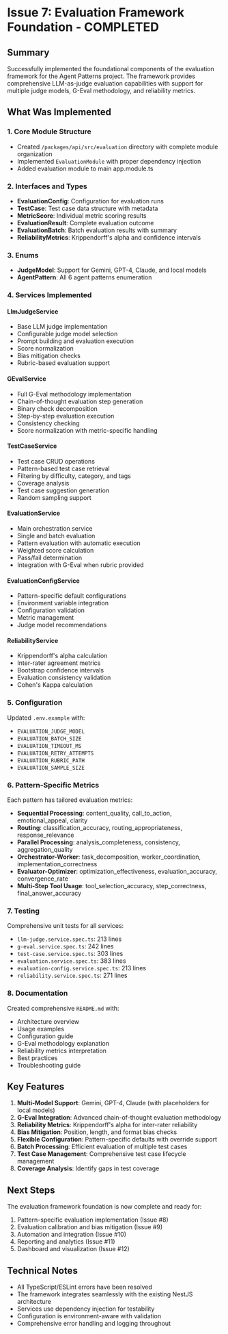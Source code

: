 # Issue 7: Evaluation Framework Foundation - COMPLETED

## Summary

Successfully implemented the foundational components of the evaluation framework for the Agent Patterns project. The framework provides comprehensive LLM-as-judge evaluation capabilities with support for multiple judge models, G-Eval methodology, and reliability metrics.

## What Was Implemented

### 1. Core Module Structure
- Created `/packages/api/src/evaluation` directory with complete module organization
- Implemented `EvaluationModule` with proper dependency injection
- Added evaluation module to main app.module.ts

### 2. Interfaces and Types
- **EvaluationConfig**: Configuration for evaluation runs
- **TestCase**: Test case data structure with metadata
- **MetricScore**: Individual metric scoring results
- **EvaluationResult**: Complete evaluation outcome
- **EvaluationBatch**: Batch evaluation results with summary
- **ReliabilityMetrics**: Krippendorff's alpha and confidence intervals

### 3. Enums
- **JudgeModel**: Support for Gemini, GPT-4, Claude, and local models
- **AgentPattern**: All 6 agent patterns enumeration

### 4. Services Implemented

#### LlmJudgeService
- Base LLM judge implementation
- Configurable judge model selection
- Prompt building and evaluation execution
- Score normalization
- Bias mitigation checks
- Rubric-based evaluation support

#### GEvalService
- Full G-Eval methodology implementation
- Chain-of-thought evaluation step generation
- Binary check decomposition
- Step-by-step evaluation execution
- Consistency checking
- Score normalization with metric-specific handling

#### TestCaseService
- Test case CRUD operations
- Pattern-based test case retrieval
- Filtering by difficulty, category, and tags
- Coverage analysis
- Test case suggestion generation
- Random sampling support

#### EvaluationService
- Main orchestration service
- Single and batch evaluation
- Pattern evaluation with automatic execution
- Weighted score calculation
- Pass/fail determination
- Integration with G-Eval when rubric provided

#### EvaluationConfigService
- Pattern-specific default configurations
- Environment variable integration
- Configuration validation
- Metric management
- Judge model recommendations

#### ReliabilityService
- Krippendorff's alpha calculation
- Inter-rater agreement metrics
- Bootstrap confidence intervals
- Evaluation consistency validation
- Cohen's Kappa calculation

### 5. Configuration
Updated `.env.example` with:
- `EVALUATION_JUDGE_MODEL`
- `EVALUATION_BATCH_SIZE`
- `EVALUATION_TIMEOUT_MS`
- `EVALUATION_RETRY_ATTEMPTS`
- `EVALUATION_RUBRIC_PATH`
- `EVALUATION_SAMPLE_SIZE`

### 6. Pattern-Specific Metrics
Each pattern has tailored evaluation metrics:

- **Sequential Processing**: content_quality, call_to_action, emotional_appeal, clarity
- **Routing**: classification_accuracy, routing_appropriateness, response_relevance
- **Parallel Processing**: analysis_completeness, consistency, aggregation_quality
- **Orchestrator-Worker**: task_decomposition, worker_coordination, implementation_correctness
- **Evaluator-Optimizer**: optimization_effectiveness, evaluation_accuracy, convergence_rate
- **Multi-Step Tool Usage**: tool_selection_accuracy, step_correctness, final_answer_accuracy

### 7. Testing
Comprehensive unit tests for all services:
- `llm-judge.service.spec.ts`: 213 lines
- `g-eval.service.spec.ts`: 242 lines
- `test-case.service.spec.ts`: 303 lines
- `evaluation.service.spec.ts`: 383 lines
- `evaluation-config.service.spec.ts`: 213 lines
- `reliability.service.spec.ts`: 271 lines

### 8. Documentation
Created comprehensive `README.md` with:
- Architecture overview
- Usage examples
- Configuration guide
- G-Eval methodology explanation
- Reliability metrics interpretation
- Best practices
- Troubleshooting guide

## Key Features

1. **Multi-Model Support**: Gemini, GPT-4, Claude (with placeholders for local models)
2. **G-Eval Integration**: Advanced chain-of-thought evaluation methodology
3. **Reliability Metrics**: Krippendorff's alpha for inter-rater reliability
4. **Bias Mitigation**: Position, length, and format bias checks
5. **Flexible Configuration**: Pattern-specific defaults with override support
6. **Batch Processing**: Efficient evaluation of multiple test cases
7. **Test Case Management**: Comprehensive test case lifecycle management
8. **Coverage Analysis**: Identify gaps in test coverage

## Next Steps

The evaluation framework foundation is now complete and ready for:
1. Pattern-specific evaluation implementation (Issue #8)
2. Evaluation calibration and bias mitigation (Issue #9)
3. Automation and integration (Issue #10)
4. Reporting and analytics (Issue #11)
5. Dashboard and visualization (Issue #12)

## Technical Notes

- All TypeScript/ESLint errors have been resolved
- The framework integrates seamlessly with the existing NestJS architecture
- Services use dependency injection for testability
- Configuration is environment-aware with validation
- Comprehensive error handling and logging throughout